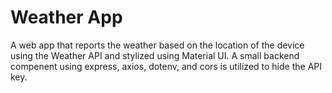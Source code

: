 # Weather App

A web app that reports the weather based on the location of the device using the Weather API and stylized using Material UI. A small backend compenent using express, axios, dotenv, and cors is utilized to hide the API key.

